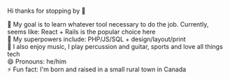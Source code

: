Hi thanks for stopping by 👋

🌱 My goal is to learn whatever tool necessary to do the job. Currently, seems like: React + Rails is the popular choice here<br/>
🤔 My superpowers include: PHP/JS/SQL + design/layout/print <br/>
💬 I also enjoy music, I play percussion and guitar, sports and love all things tech<br/>
😄 Pronouns: he/him<br/>
⚡ Fun fact: I'm born and raised in a small rural town in Canada 
